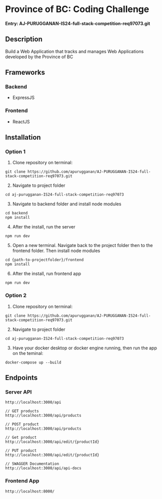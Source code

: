 
# Province of BC: Coding Challenge
#### Entry: AJ-PURUGGANAN-IS24-full-stack-competition-req97073.git

## Description
Build a Web Application that tracks and manages Web Applications developed by the Province of BC

## Frameworks
### Backend
- ExpressJS

### Frontend
- ReactJS

## Installation

### Option 1
1. Clone repository on terminal:
```
git clone https://github.com/apurugganan/AJ-PURUGGANAN-IS24-full-stack-competition-req97073.git
```

2. Navigate to project folder
```
cd aj-purugganan-IS24-full-stack-competition-req97073
```

3. Navigate to backend folder and install node modules
```
cd backend
npm install
```

4. After the install, run the server
```
npm run dev
```

5. Open a new terminal. Navigate back to the project folder then to the frontend folder. Then install node modules
```
cd {path-to-projectfolder}/frontend
npm install
```

6. After the install, run frontend app
```
npm run dev
```

### Option 2
1. Clone repository on terminal:
```
git clone https://github.com/apurugganan/AJ-PURUGGANAN-IS24-full-stack-competition-req97073.git
```

2. Navigate to project folder
```
cd aj-purugganan-IS24-full-stack-competition-req97073
```
3. Have your docker desktop or docker engine running, then run the app on the teminal:
```
docker-compose up --build
```
## Endpoints
### Server API
```
http://localhost:3000/api

// GET products
http://localhost:3000/api/products

// POST product
http://localhost:3000/api/products

// Get product
http://localhost:3000/api/edit/{productId}

// PUT product
http://localhost:3000/api/edit/{productId}

// SWAGGER Documentation
http://localhost:3000/api/api-docs
```
### Frontend App
```
http://localhost:8000/
```
